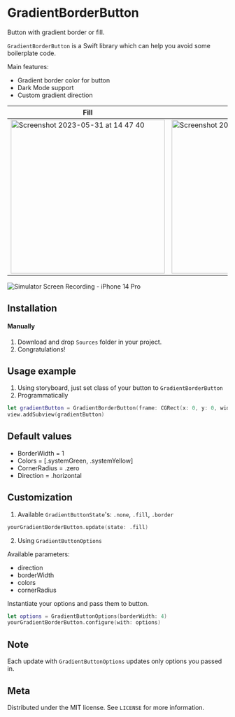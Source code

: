 # GradientBorderButton
Button with gradient border or fill.


`GradientBorderButton` is a Swift library which can help you avoid some boilerplate code.

Main features:
- Gradient border color for button
- Dark Mode support
- Custom gradient direction 

|Fill|Border|
|-|-|
|<img width="352" alt="Screenshot 2023-05-31 at 14 47 40" src="https://github.com/DemonionFF/GradientBorderButton/assets/21122119/706f384e-366c-4a87-84de-19b0694bfd19">|<img width="352" alt="Screenshot 2023-05-31 at 14 47 54" src="https://github.com/DemonionFF/GradientBorderButton/assets/21122119/f1cc5c57-25ab-40bc-9966-6a095ca7a334">|

![Simulator Screen Recording - iPhone 14 Pro](https://github.com/DemonionFF/GradientBorderButton/assets/21122119/99c0becf-1d91-4ccc-8427-c0f0b406a166)

## Installation

#### Manually
1. Download and drop ```Sources``` folder in your project.  
2. Congratulations!

## Usage example

1. Using storyboard, just set class of your button to ```GradientBorderButton```
2. Programmatically 
```swift
let gradientButton = GradientBorderButton(frame: CGRect(x: 0, y: 0, width: 200, height: 50))
view.addSubview(gradientButton)
```

## Default values

* BorderWidth = 1
* Colors = [.systemGreen, .systemYellow]
* CornerRadius = .zero
* Direction = .horizontal

## Customization

1. Available ```GradientButtonState```'s: ```.none```, ```.fill```, ```.border```
```swift
yourGradientBorderButton.update(state: .fill)
```
2. Using ```GradientButtonOptions```


Available parameters: 
* direction
* borderWidth
* colors
* cornerRadius

Instantiate your options and pass them to button.
```swift
let options = GradientButtonOptions(borderWidth: 4)
yourGradientBorderButton.configure(with: options)
```

## Note

Each update with ```GradientButtonOptions``` updates only options you passed in.


## Meta

Distributed under the MIT license. See ``LICENSE`` for more information.
